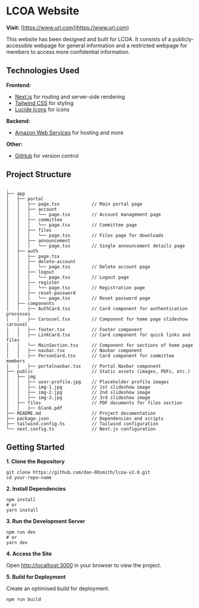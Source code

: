 # LCOA Website

**Visit:** [https://www.url.com](https://www.url.com)

This website has been designed and built for LCOA. It consists of a publicly-accessible webpage for general information and a restricted webpage for members to access more confidential information.

## Technologies Used

**Frontend:**
- [Next.js](https://nextjs.org/) for routing and server-side rendering
- [Tailwind CSS](https://tailwindcss.com/) for styling
- [Lucide Icons](https://lucide.dev/) for icons

**Backend:**
- [Amazon Web Services](https://aws.amazon.com/) for hosting and more

**Other:**
- [GitHub](https://github.com/) for version control

## Project Structure

```
.
├── app
│   ├── portal
│   │   ├── page.tsx            // Main portal page
│   │   ├── account
│   │   │   └── page.tsx        // Account management page
│   │   ├── committee
│   │   │   └── page.tsx        // Committee page
│   │   ├── files
│   │   │   └── page.tsx        // Files page for downloads
│   │   ├── announcement
│   │   │   └── page.tsx        // Single announcement details page
│   ├── auth
│   │   ├── page.tsx
│   │   ├── delete-account
│   │   │   └── page.tsx        // Delete account page
│   │   ├── logout
│   │   │   └── page.tsx        // Logout page
│   │   ├── register
│   │   │   └── page.tsx        // Registration page
│   │   ├── reset-password
│   │   │   └── page.tsx        // Reset password page
│   ├── components
│   │   ├── AuthCard.tsx        // Card component for authentication processes
│   │   ├── Carousel.tsx        // Component for home page slideshow carousel
│   │   ├── footer.tsx          // Footer component
│   │   ├── LinkCard.tsx        // Card component for quick links and files
│   │   └── MainSection.tsx     // Component for sections of home page
│   │   ├── navbar.tsx          // Navbar component
│   │   ├── PersonCard.tsx      // Card component for committee members
│   │   ├── portalnavbar.tsx    // Portal Navbar component
├── public                      // Static assets (images, PDFs, etc.)
│   ├── img
│   │   ├── user-profile.jpg    // Placeholder profile images
│   │   ├── img-1.jpg           // 1st slideshow image
│   │   ├── img-2.jpg           // 2nd slideshow image
│   │   ├── img-3.jpg           // 3rd slideshow image
│   ├── files                   // PDF documents for files section
│   │   ├── blank.pdf
├── README.md                   // Project documentation
├── package.json                // Dependencies and scripts
├── tailwind.config.ts          // Tailwind configuration
└── next.config.ts              // Next.js configuration

```

## Getting Started

**1. Clone the Repository**
```
git clone https://github.com/dan-08smith/lcoa-v2.0.git
cd your-repo-name
```

**2. Install Dependencies**
```
npm install
# or
yarn install
```

**3. Run the Development Server**
```
npm run dev
# or
yarn dev
```

**4. Access the Site**

Open [http://localhost:3000](http://localhost:3000) in your browser to view the project.

**5. Build for Deployment**

Create an optimised build for deployment.
```
npm run build
```